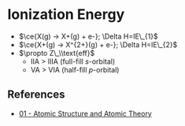 # Ionization Energy

* $\ce{X(g) -> X+(g) + e-}; \Delta H=IE\_{1}$
* $\ce{X+(g) -> X^{2+}(g) + e-}; \Delta H=IE\_{2}$
* $\propto Z\_\\text{eff}$
  * IIA > IIIA (full-fill $s$-orbital)
  * VA > VIA (half-fill $p$-orbital)

## References

* [01 - Atomic Structure and Atomic Theory](../../../../00%20-%20Summary/SCCH105%20-%20General%20Chemistry/01%20-%20Atomic%20Structure%20and%20Atomic%20Theory.md)
